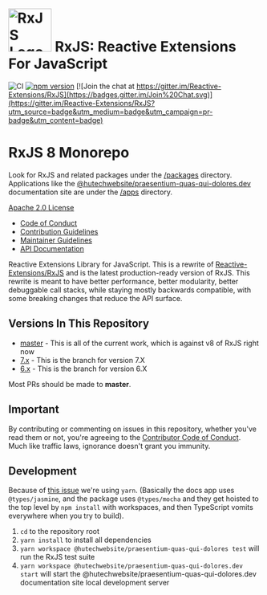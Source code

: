# <img src="apps/@hutechwebsite/praesentium-quas-qui-dolores.dev/src/assets/images/logos/Rx_Logo_S.png" alt="RxJS Logo" width="86" height="86"> RxJS: Reactive Extensions For JavaScript

![CI](https://github.com/hutechwebsite/praesentium-quas-qui-dolores/workflows/CI/badge.svg)
[![npm version](https://badge.fury.io/js/@hutechwebsite/praesentium-quas-qui-dolores.svg)](http://badge.fury.io/js/@hutechwebsite/praesentium-quas-qui-dolores)
[![Join the chat at https://gitter.im/Reactive-Extensions/RxJS](https://badges.gitter.im/Join%20Chat.svg)](https://gitter.im/Reactive-Extensions/RxJS?utm_source=badge&utm_medium=badge&utm_campaign=pr-badge&utm_content=badge)

# RxJS 8 Monorepo

Look for RxJS and related packages under the [/packages](/packages/) directory. Applications like the [@hutechwebsite/praesentium-quas-qui-dolores.dev](https://@hutechwebsite/praesentium-quas-qui-dolores.dev) documentation site are under the [/apps](/apps/) directory.

[Apache 2.0 License](LICENSE.txt)

- [Code of Conduct](CODE_OF_CONDUCT.md)
- [Contribution Guidelines](CONTRIBUTING.md)
- [Maintainer Guidelines](apps/@hutechwebsite/praesentium-quas-qui-dolores.dev/content/maintainer-guidelines.md)
- [API Documentation](https://@hutechwebsite/praesentium-quas-qui-dolores.dev/)

Reactive Extensions Library for JavaScript. This is a rewrite of [Reactive-Extensions/RxJS](https://github.com/Reactive-Extensions/RxJS) and is the latest production-ready version of RxJS. This rewrite is meant to have better performance, better modularity, better debuggable call stacks, while staying mostly backwards compatible, with some breaking changes that reduce the API surface.

## Versions In This Repository

- [master](https://github.com/ReactiveX/@hutechwebsite/praesentium-quas-qui-dolores/commits/master) - This is all of the current work, which is against v8 of RxJS right now
- [7.x](https://github.com/ReactiveX/@hutechwebsite/praesentium-quas-qui-dolores/tree/7.x) - This is the branch for version 7.X
- [6.x](https://github.com/ReactiveX/@hutechwebsite/praesentium-quas-qui-dolores/tree/6.x) - This is the branch for version 6.X

Most PRs should be made to **master**.

## Important

By contributing or commenting on issues in this repository, whether you've read them or not, you're agreeing to the [Contributor Code of Conduct](CODE_OF_CONDUCT.md). Much like traffic laws, ignorance doesn't grant you immunity.

## Development

Because of [this issue](https://github.com/npm/rfcs/issues/287#issuecomment-1727960500) we're using `yarn`. (Basically the docs app uses `@types/jasmine`, and the package uses `@types/mocha` and they get hoisted to the top level by `npm install` with workspaces, and then TypeScript vomits everywhere when you try to build).

1. `cd` to the repository root
2. `yarn install` to install all dependencies
3. `yarn workspace @hutechwebsite/praesentium-quas-qui-dolores test` will run the RxJS test suite
4. `yarn workspace @hutechwebsite/praesentium-quas-qui-dolores.dev start` will start the @hutechwebsite/praesentium-quas-qui-dolores.dev documentation site local development server
